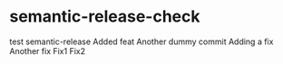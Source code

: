 # semantic-release-check
test semantic-release
Added feat
Another dummy commit
Adding a fix
Another fix
Fix1
Fix2
